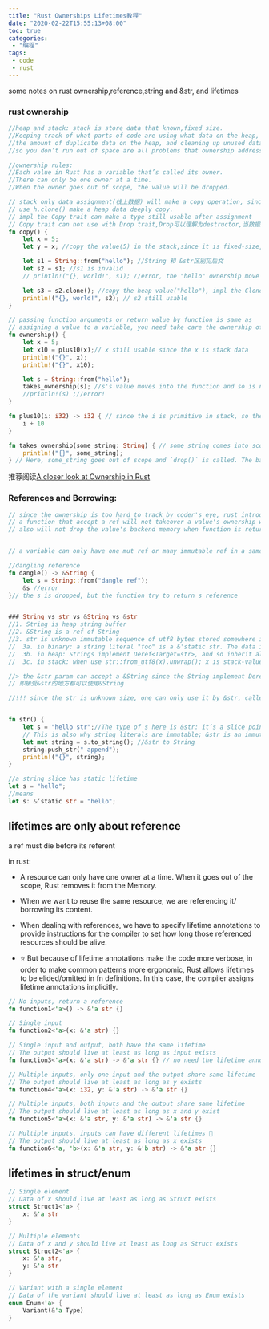 ```yaml
---
title: "Rust Ownerships Lifetimes教程"
date: "2020-02-22T15:55:13+08:00"
toc: true
categories:
 - "编程"
tags:
 - code
 - rust
---
```


some notes on rust ownership,reference,string and &str, and lifetimes

<!--more-->


### rust ownership
```rust
//heap and stack: stack is store data that known,fixed size.
//Keeping track of what parts of code are using what data on the heap, minimizing
//the amount of duplicate data on the heap, and cleaning up unused data on the heap
//so you don’t run out of space are all problems that ownership addresses.

//ownership rules:
//Each value in Rust has a variable that’s called its owner.
//There can only be one owner at a time.
//When the owner goes out of scope, the value will be dropped.

// stack only data assignment(栈上数据) will make a copy operation, since it is fixed size, the copy is fast
// use h.clone() make a heap data deeply copy.
// impl the Copy trait can make a type still usable after assignment
// Copy trait can not use with Drop trait,Drop可以理解为destructor,当数据超过自己的scope时,drop()方法被调用;
fn copy() {
    let x = 5;
    let y = x; //copy the value(5) in the stack,since it is fixed-size, the copy operation is fast

    let s1 = String::from("hello"); //String 和 &str区别见后文
    let s2 = s1; //s1 is invalid
    // println!("{}, world!", s1); //error, the "hello" ownership move to s2

    let s3 = s2.clone(); //copy the heap value("hello"), impl the Clone trait
    println!("{}, world!", s2); // s2 still usable
}

// passing function arguments or return value by function is same as 
// assigning a value to a variable, you need take care the ownership of heap value,
fn ownership() {
    let x = 5;
    let x10 = plus10(x);// x still usable since the x is stack data
    println!("{}", x);
    println!("{}", x10);

    let s = String::from("hello");
    takes_ownership(s); //s's value moves into the function and so is no longer valid here
    //println!(s) ;//error!
}

fn plus10(i: i32) -> i32 { // since the i is primitive in stack, so the function return a new value  
    i + 10 
}

fn takes_ownership(some_string: String) { // some_string comes into scope
    println!("{}", some_string);
} // Here, some_string goes out of scope and `drop()` is called. The backing memory is freed.
```
推荐阅读[A closer look at Ownership in Rust](https://blog.thoughtram.io/ownership-in-rust/)

### References and Borrowing:
```rust
// since the ownership is too hard to track by coder's eye, rust introduce the ref and borrowing
// a function that accept a ref will not takeover a value's ownership when the function is called
// also will not drop the value's backend memory when function is return.


// a variable can only have one mut ref or many immutable ref in a same scope;

//dangling reference
fn dangle() -> &String {
    let s = String::from("dangle ref");
    &s //error
}// the s is dropped, but the function try to return s reference


### String vs str vs &String vs &str
//1. String is heap string buffer
//2. &String is a ref of String
//3. str is unknown immutable sequence of utf8 bytes stored somewhere in memory. the memory may be:
//  3a. in binary: a string literal "foo" is a &'static str. The data is hardcoded into the executable and loaded into memory when the program runs.
//  3b. in heap: Strings implement Deref<Target=str>, and so inherit all of str's methods.
//  3c. in stack: when use str::from_utf8(x).unwrap(); x is stack-value ref

//> the &str param can accept a &String since the String implement Deref<Target=str>.
// 即接受&str的地方都可以使用&String

//!!! since the str is unknown size, one can only use it by &str, called slice. slice is a view of some data. 


fn str() {
    let s = "hello str";//The type of s here is &str: it’s a slice pointing to that specific point of the binary.
    // This is also why string literals are immutable; &str is an immutable reference.
    let mut string = s.to_string(); //&str to String
    string.push_str(" append");
    println!("{}", string);
}

//a string slice has static lifetime
let s = "hello";
//means
let s: &’static str = "hello";
```

## lifetimes are only about reference

a ref must die before its referent

in rust: 
- A resource can only have one owner at a time. When it goes out of the scope, Rust removes it from the Memory.

- When we want to reuse the same resource, we are referencing it/ borrowing its content.

- When dealing with references, we have to specify lifetime annotations to provide instructions for the compiler to set how long those referenced resources should be alive.

- ⭐ But because of lifetime annotations make the code more verbose, in order to make common patterns more ergonomic, Rust allows lifetimes to be elided/omitted in fn definitions. In this case, the compiler assigns lifetime annotations implicitly.


```rust
// No inputs, return a reference
fn function1<'a>() -> &'a str {}

// Single input
fn function2<'a>(x: &'a str) {}

// Single input and output, both have the same lifetime
// The output should live at least as long as input exists
fn function3<'a>(x: &'a str) -> &'a str {} // no need the lifetime annotation,lifetime elision

// Multiple inputs, only one input and the output share same lifetime
// The output should live at least as long as y exists
fn function4<'a>(x: i32, y: &'a str) -> &'a str {}

// Multiple inputs, both inputs and the output share same lifetime
// The output should live at least as long as x and y exist
fn function5<'a>(x: &'a str, y: &'a str) -> &'a str {}

// Multiple inputs, inputs can have different lifetimes 🔎
// The output should live at least as long as x exists
fn function6<'a, 'b>(x: &'a str, y: &'b str) -> &'a str {}
```

## lifetimes in struct/enum
```rust
// Single element
// Data of x should live at least as long as Struct exists
struct Struct1<'a> {
    x: &'a str
}

// Multiple elements
// Data of x and y should live at least as long as Struct exists
struct Struct2<'a> {
    x: &'a str,
    y: &'a str
}

// Variant with a single element
// Data of the variant should live at least as long as Enum exists
enum Enum<'a> {
    Variant(&'a Type)
}
```
